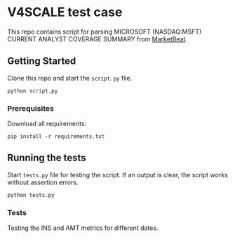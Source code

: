 # V4SCALE test case

This repo contains script for parsing MICROSOFT (NASDAQ:MSFT) 
CURRENT ANALYST COVERAGE SUMMARY from 
[MarketBeat](https://www.marketbeat.com/stocks/NASDAQ/MSFT/price-target/?MostRecent=0).

## Getting Started

Clone this repo and start the `script.py` file.

```shell script
python script.py
```

### Prerequisites

Download all requirements:

```shell script
pip install -r requirements.txt 
```  

## Running the tests

Start `tests.py` file for testing the script. If an output is 
clear, the script works without assertion errors.

```shell script
python tests.py
```

### Tests

Testing the INS and AMT metrics for different dates. 